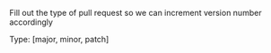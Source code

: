 Fill out the type of pull request so we can increment version number accordingly

Type: [major, minor, patch]